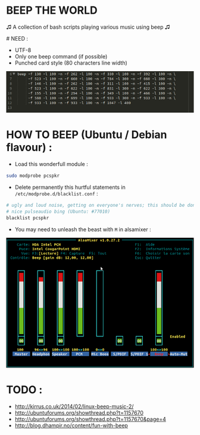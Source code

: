 # BEEP THE WORLD
♫ A collection of bash scripts playing various music using beep ♫


# NEED :
* UTF-8
* Only one beep command (if possible)
* Punched card style (80 characters line width)

![Ruler](rulez.png)


# HOW TO BEEP (Ubuntu / Debian flavour) :

* Load this wonderfull module :
```bash
sudo modprobe pcspkr
```

* Delete permanently this hurtful statements in `/etc/modprobe.d/blacklist.conf` :
```bash
# ugly and loud noise, getting on everyone's nerves; this should be done by a
# nice pulseaudio bing (Ubuntu: #77010)
blacklist pcspkr
```

* You may need to unleash the beast with `M` in alsamixer :

![Alsamixer](alsamixer.png)




# TODO :
* http://kirrus.co.uk/2014/02/linux-beep-music-2/
* http://ubuntuforums.org/showthread.php?t=1157670
* http://ubuntuforums.org/showthread.php?t=1157670&page=4
* http://blog.dhampir.no/content/fun-with-beep



